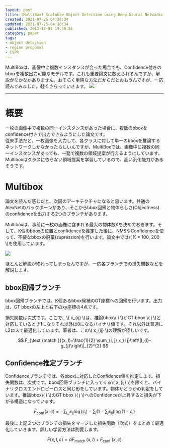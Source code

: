 ```yaml
---
layout: post
title: (MultiBox) Scalable Object Detection using Deep Neural Networks
created: 2021-07-25 04:38:34
updated: 2021-07-25 04:38:34
published: 2013-12-08 19:40:51
category: paper
tags:
- object detection
- region proposal
- CVPR
---
```


MultiBoxは、画像中に複数インスタンスが会った場合でも、Confidence付きのbboxを複数出力可能なモデルです。これも重要論文に数えられるんですが、解説がなかなかありません。おそらく単純な方法だからだとおもうんですが、一応読んでみました。軽くさらっていきます。
![]({{site.base_url}}/images/2021-07-26-00-03-19.png)

---


# 概要

一枚の画像中で複数の同一インスタンスがあった場合に、複数のbboxをconfidence付きで出力できるようにした論文です。  
従来手法だと、一枚画像を入力して、各クラスに対して単一のbboxを推論するネットワークしかなかったらしいんですが、MultiBoxでは、画像中に複数の同一インスタンスがあっても、一発で複数の領域提案が行えるようにしています。
Multiboxはクラスに依らない領域提案を学習しているので、高い汎化能力があるそうです。

# Multibox

論文を読んだ感じだと、次図のアーキテクチャになると思います。共通のAlexNetのバックボーンがあり、そこからbbox回帰と物体らしさ(Objectness)のconfidenceを出力する2つのブランチがあります。

Multiboxは、事前に一枚の画像に含まれる最大の物体数Kを決めておきます。そして、K個のbboxの位置とconfidenceを推定した後に、NMSやConfidenceを使って、不要なbboxの廃棄(supression)を行います。論文中では\\( K = 100, 200 \\)を使用しています。  

![]({{site.base_url}}/images/2021-07-26-00-03-27.png)

ほとんど解説が終わってしまったんですが、一応各ブランチでの損失関数などを解説します。

## bbox回帰ブランチ

bbox回帰ブランチでは、K個あるbbox候補のGT座標への回帰を行います。出力は、GT bboxの左上と右下のxy座標の4点です。

損失関数は次式です。ここで、\\( x_{ij} \\)は、推論bbox\\( i \\)がGT bbox \\( j \\)と対応しているとき1になりそれ以外は0になるバイナリ値です。それ以外は普通にL2ロスで最適化しています。筆者は、この\\( x_{ij} \\)の理解が怪しいです。  

$$
F_{\text {match }}(x, l)=\frac{1}{2} \sum_{i, j} x_{i j}\left\|l_{i}-g_{j}\right\|_{2}^{2}
$$

## Confidence推定ブランチ

Confidenceブランチでは、各bboxに対応したConfidence値を推定します。損失関数は、次式です。bbox回帰ブランチに入ってくる\\( x_{ij} \\)を除くと、バイナリクロスエントロピーロスと同じ形をしています。物体かどうかの判定をしています。推論bbox\\( i \\)のGT bbox \\( j \\)へのConfidenceが上昇すると損失が下がる構造になっています。  

$$
F_{\mathrm{conf}}(x, c)=-\sum_{i, j} x_{i j} \log \left(c_{i}\right)-\sum_{i}\left(1-\sum_{j} x_{i j}\right) \log \left(1-c_{i}\right)
$$

最後に上記２つのブランチの損失をマージした損失関数（次式）をまとめて最適化していきます。詳しい学習方法は割愛します。


$$
F(x, l, c)=\alpha F_{\text {match }}(x, l)+F_{\text {conf }}(x, c)
$$
